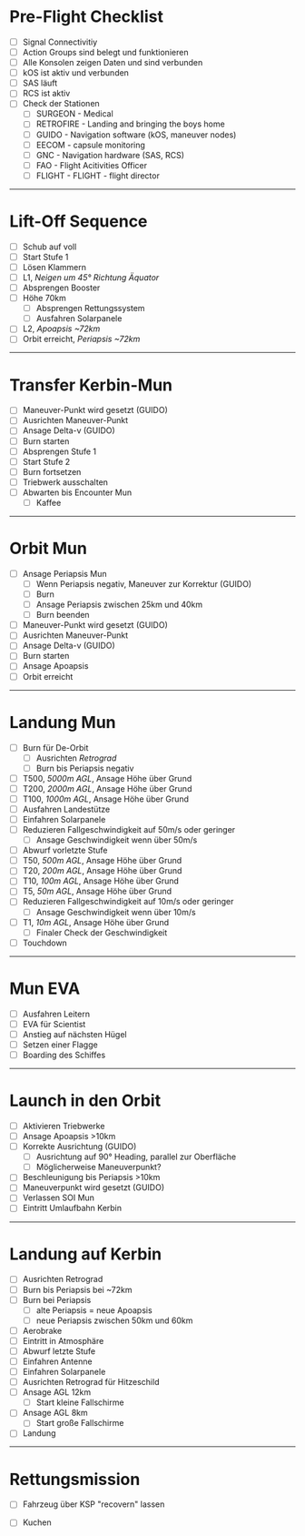 # Pre-Flight Checklist

* [ ] Signal Connectivitiy
* [ ] Action Groups sind belegt und funktionieren
* [ ] Alle Konsolen zeigen Daten und sind verbunden
* [ ] kOS ist aktiv und verbunden
* [ ] SAS läuft
* [ ] RCS ist aktiv
* [ ] Check der Stationen
  * [ ] SURGEON - Medical
  * [ ] RETROFIRE - Landing and bringing the boys home
  * [ ] GUIDO - Navigation software \(kOS, maneuver nodes\)
  * [ ] EECOM - capsule monitoring
  * [ ] GNC - Navigation hardware \(SAS, RCS\)
  * [ ] FAO - Flight Acitivities Officer
  * [ ] FLIGHT -  FLIGHT - flight director

---

# Lift-Off Sequence

* [ ] Schub auf voll
* [ ] Start Stufe 1
* [ ] Lösen Klammern
* [ ] L1, _Neigen um 45° Richtung Äquator_
* [ ] Absprengen Booster
* [ ] Höhe 70km
  * [ ] Absprengen Rettungssystem
  * [ ] Ausfahren Solarpanele
* [ ] L2, _Apoapsis ~72km_
* [ ] Orbit erreicht, _Periapsis ~72km_

---

# Transfer Kerbin-Mun

* [ ] Maneuver-Punkt wird gesetzt \(GUIDO\)
* [ ] Ausrichten Maneuver-Punkt
* [ ] Ansage Delta-v \(GUIDO\)
* [ ] Burn starten
* [ ] Absprengen Stufe 1
* [ ] Start Stufe 2
* [ ] Burn fortsetzen
* [ ] Triebwerk ausschalten
* [ ] Abwarten bis Encounter Mun
	* [ ] Kaffee
 
---

# Orbit Mun

* [ ] Ansage Periapsis Mun
	* [ ] Wenn Periapsis negativ, Maneuver zur Korrektur \(GUIDO\)
	* [ ] Burn
	* [ ] Ansage Periapsis zwischen 25km und 40km
	* [ ] Burn beenden
* [ ] Maneuver-Punkt wird gesetzt \(GUIDO\)
* [ ] Ausrichten Maneuver-Punkt
* [ ] Ansage Delta-v \(GUIDO\)
* [ ] Burn starten
* [ ] Ansage Apoapsis
* [ ] Orbit erreicht

---

# Landung Mun

* [ ] Burn für De-Orbit
	* [ ] Ausrichten _Retrograd_
	* [ ] Burn bis Periapsis negativ
* [ ] T500, _5000m AGL_, Ansage Höhe über Grund
* [ ] T200, _2000m AGL_, Ansage Höhe über Grund
* [ ] T100, _1000m AGL_, Ansage Höhe über Grund
* [ ] Ausfahren Landestütze
* [ ] Einfahren Solarpanele
* [ ] Reduzieren Fallgeschwindigkeit auf 50m/s oder geringer
  * [ ] Ansage Geschwindigkeit wenn über 50m/s
* [ ] Abwurf vorletzte Stufe
* [ ] T50, _500m AGL_, Ansage Höhe über Grund
* [ ] T20, _200m AGL_, Ansage Höhe über Grund
* [ ] T10, _100m AGL_, Ansage Höhe über Grund
* [ ] T5, _50m AGL_, Ansage Höhe über Grund
* [ ] Reduzieren Fallgeschwindigkeit auf 10m/s oder geringer
  * [ ] Ansage Geschwindigkeit wenn über 10m/s
* [ ] T1, _10m AGL_, Ansage Höhe über Grund
  * [ ] Finaler Check der Geschwindigkeit
* [ ] Touchdown

---

# Mun EVA

* [ ] Ausfahren Leitern
* [ ] EVA für Scientist
* [ ] Anstieg auf nächsten Hügel
* [ ] Setzen einer Flagge
* [ ] Boarding des Schiffes

---

# Launch in den Orbit

* [ ] Aktivieren Triebwerke
* [ ] Ansage Apoapsis >10km
* [ ] Korrekte Ausrichtung \(GUIDO\)
	* [ ] Ausrichtung auf 90° Heading, parallel zur Oberfläche
	* [ ] Möglicherweise Maneuverpunkt?
* [ ] Beschleunigung bis Periapsis >10km
* [ ] Maneuverpunkt wird gesetzt \(GUIDO\)
* [ ] Verlassen SOI Mun
* [ ] Eintritt Umlaufbahn Kerbin

---

# Landung auf Kerbin

* [ ] Ausrichten Retrograd
* [ ] Burn bis Periapsis bei ~72km
* [ ] Burn bei Periapsis
	* [ ] alte Periapsis = neue Apoapsis
	* [ ] neue Periapsis zwischen 50km und 60km
* [ ] Aerobrake
* [ ] Eintritt in Atmosphäre
* [ ] Abwurf letzte Stufe
* [ ] Einfahren Antenne
* [ ] Einfahren Solarpanele
* [ ] Ausrichten Retrograd für Hitzeschild
* [ ] Ansage AGL 12km
	* [ ] Start kleine Fallschirme
* [ ] Ansage AGL 8km
	* [ ] Start große Fallschirme
* [ ] Landung

---

# Rettungsmission

* [ ] Fahrzeug über KSP "recovern" lassen
* [ ] Kuchen

